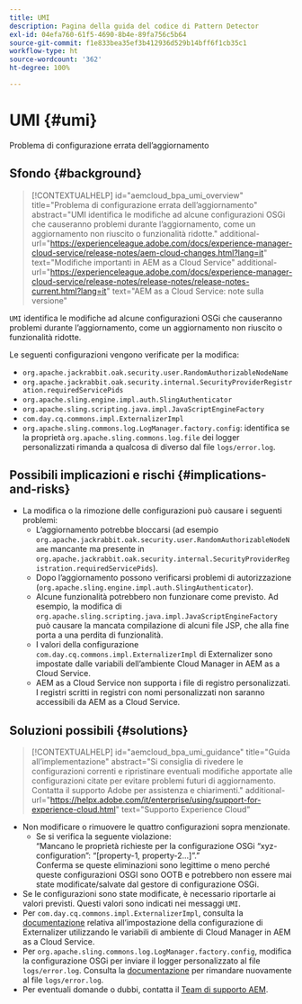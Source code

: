 ```yaml
---
title: UMI
description: Pagina della guida del codice di Pattern Detector
exl-id: 04efa760-61f5-4690-8b4e-89fa756c5b64
source-git-commit: f1e833bea35ef3b412936d529b14bff6f1cb35c1
workflow-type: ht
source-wordcount: '362'
ht-degree: 100%

---
```


# UMI {#umi}

Problema di configurazione errata dell’aggiornamento

## Sfondo {#background}

>[!CONTEXTUALHELP]
>id="aemcloud_bpa_umi_overview"
>title="Problema di configurazione errata dell’aggiornamento"
>abstract="UMI identifica le modifiche ad alcune configurazioni OSGi che causeranno problemi durante l’aggiornamento, come un aggiornamento non riuscito o funzionalità ridotte."
>additional-url="https://experienceleague.adobe.com/docs/experience-manager-cloud-service/release-notes/aem-cloud-changes.html?lang=it" text="Modifiche importanti in AEM as a Cloud Service"
>additional-url="https://experienceleague.adobe.com/docs/experience-manager-cloud-service/release-notes/release-notes/release-notes-current.html?lang=it" text="AEM as a Cloud Service: note sulla versione"

`UMI` identifica le modifiche ad alcune configurazioni OSGi che causeranno problemi durante l’aggiornamento, come un aggiornamento non riuscito o funzionalità ridotte.

Le seguenti configurazioni vengono verificate per la modifica:
* `org.apache.jackrabbit.oak.security.user.RandomAuthorizableNodeName`
* `org.apache.jackrabbit.oak.security.internal.SecurityProviderRegistration.requiredServicePids`
* `org.apache.sling.engine.impl.auth.SlingAuthenticator`
* `org.apache.sling.scripting.java.impl.JavaScriptEngineFactory`
* `com.day.cq.commons.impl.ExternalizerImpl`
* `org.apache.sling.commons.log.LogManager.factory.config`: identifica se la proprietà `org.apache.sling.commons.log.file` dei logger personalizzati rimanda a qualcosa di diverso dal file `logs/error.log`.

## Possibili implicazioni e rischi {#implications-and-risks}

* La modifica o la rimozione delle configurazioni può causare i seguenti problemi:
   * L’aggiornamento potrebbe bloccarsi (ad esempio `org.apache.jackrabbit.oak.security.user.RandomAuthorizableNodeName` mancante ma presente in `org.apache.jackrabbit.oak.security.internal.SecurityProviderRegistration.requiredServicePids`).
   * Dopo l’aggiornamento possono verificarsi problemi di autorizzazione (`org.apache.sling.engine.impl.auth.SlingAuthenticator`).
   * Alcune funzionalità potrebbero non funzionare come previsto. Ad esempio, la modifica di `org.apache.sling.scripting.java.impl.JavaScriptEngineFactory` può causare la mancata compilazione di alcuni file JSP, che alla fine porta a una perdita di funzionalità.
   * I valori della configurazione `com.day.cq.commons.impl.ExternalizerImpl` di Externalizer sono impostate dalle variabili dell’ambiente Cloud Manager in AEM as a Cloud Service.
   * AEM as a Cloud Service non supporta i file di registro personalizzati. I registri scritti in registri con nomi personalizzati non saranno accessibili da AEM as a Cloud Service.

## Soluzioni possibili {#solutions}

>[!CONTEXTUALHELP]
>id="aemcloud_bpa_umi_guidance"
>title="Guida all’implementazione"
>abstract="Si consiglia di rivedere le configurazioni correnti e ripristinare eventuali modifiche apportate alle configurazioni citate per evitare problemi futuri di aggiornamento. Contatta il supporto Adobe per assistenza e chiarimenti."
>additional-url="https://helpx.adobe.com/it/enterprise/using/support-for-experience-cloud.html" text="Supporto Experience Cloud"

* Non modificare o rimuovere le quattro configurazioni sopra menzionate.
   * Se si verifica la seguente violazione:\
     “Mancano le proprietà richieste per la configurazione OSGi “xyz-configuration”: “[property-1, property-2...]”.”\
     Conferma se queste eliminazioni sono legittime o meno perché queste configurazioni OSGI sono OOTB e potrebbero non essere mai state modificate/salvate dal gestore di configurazione OSGi.
* Se le configurazioni sono state modificate, è necessario riportarle ai valori previsti. Questi valori sono indicati nei messaggi `UMI`.
* Per `com.day.cq.commons.impl.ExternalizerImpl`, consulta la [documentazione](https://experienceleague.adobe.com/docs/experience-manager-cloud-service/implementing/developer-tools/externalizer.html?lang=it) relativa all’impostazione della configurazione di Externalizer utilizzando le variabili di ambiente di Cloud Manager in AEM as a Cloud Service.
* Per `org.apache.sling.commons.log.LogManager.factory.config`, modifica la configurazione OSGi per inviare il logger personalizzato al file `logs/error.log`. Consulta la [documentazione](https://experienceleague.adobe.com/docs/experience-manager-learn/cloud-service/debugging/debugging-aem-as-a-cloud-service/logs.html?lang=it) per rimandare nuovamente al file `logs/error.log`.
* Per eventuali domande o dubbi, contatta il [Team di supporto AEM](https://helpx.adobe.com/it/enterprise/using/support-for-experience-cloud.html).
